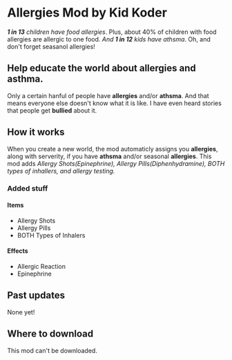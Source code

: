 # Allergies Mod by Kid Koder
 *__1 in 13__ children have food allergies*. Plus, about 40% of children with food allergies are allergic to one food. *And __1 in 12__ kids have athsma*. Oh, and don't forget seasanol allergies!
 
 ## Help educate the world about allergies and asthma. ##
Only a certain hanful of people have __allergies__ and/or __athsma__. And that means everyone else doesn't know what it is like. I have even heard stories that people get __bullied__ about it. 

## How it works ##
When you create a new world, the mod automaticly assigns you __allergies__, along with serverity, if you have __athsma__ and/or seasonal __allergies__. This mod adds *Allergy Shots(Epinephrine), Allergy Pills(Diphenhydramine), BOTH types of inhallers, and allergy testing.*
### Added stuff ###
#### Items ####
- Allergy Shots
- Allergy Pills
- BOTH Types of Inhalers

#### Effects ####

- Allergic Reaction
- Epinephrine

## Past updates ##
None yet!

## Where to download ##
This mod can't be downloaded.
